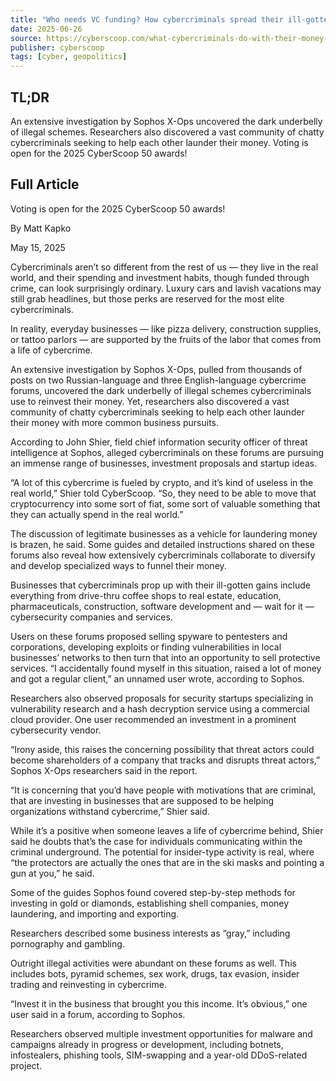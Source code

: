 ```yaml
---
title: "Who needs VC funding? How cybercriminals spread their ill-gotten gains to everyday business ventures"
date: 2025-06-26
source: https://cyberscoop.com/what-cybercriminals-do-with-their-money-sophos/
publisher: cyberscoop
tags: [cyber, geopolitics]
---
```


## TL;DR

An extensive investigation by Sophos X-Ops uncovered the dark underbelly of illegal schemes. Researchers also discovered a vast community of chatty cybercriminals seeking to help each other launder their money. Voting is open for the 2025 CyberScoop 50 awards!

## Full Article

Voting is open for the 2025 CyberScoop 50 awards!

By
Matt Kapko

May 15, 2025

Cybercriminals aren’t so different from the rest of us — they live in the real world, and their spending and investment habits, though funded through crime, can look surprisingly ordinary. Luxury cars and lavish vacations may still grab headlines, but those perks are reserved for the most elite cybercriminals.

In reality, everyday businesses — like pizza delivery, construction supplies, or tattoo parlors — are supported by the fruits of the labor that comes from a life of cybercrime.

An extensive investigation by Sophos X-Ops, pulled from thousands of posts on two Russian-language and three English-language cybercrime forums, uncovered the dark underbelly of illegal schemes cybercriminals use to reinvest their money. Yet, researchers also discovered a vast community of chatty cybercriminals seeking to help each other launder their money with more common business pursuits.

According to John Shier, field chief information security officer of threat intelligence at Sophos, alleged cybercriminals on these forums are pursuing an immense range of businesses, investment proposals and startup ideas.

“A lot of this cybercrime is fueled by crypto, and it’s kind of useless in the real world,” Shier told CyberScoop. “So, they need to be able to move that cryptocurrency into some sort of fiat, some sort of valuable something that they can actually spend in the real world.”

The discussion of legitimate businesses as a vehicle for laundering money is brazen, he said. Some guides and detailed instructions shared on these forums also reveal how extensively cybercriminals collaborate to diversify and develop specialized ways to funnel their money.

Businesses that cybercriminals prop up with their ill-gotten gains include everything from drive-thru coffee shops to real estate, education, pharmaceuticals, construction, software development and — wait for it — cybersecurity companies and services.

Users on these forums proposed selling spyware to pentesters and corporations, developing exploits or finding vulnerabilities in local businesses’ networks to then turn that into an opportunity to sell protective services. “I accidentally found myself in this situation, raised a lot of money and got a regular client,” an unnamed user wrote, according to Sophos.

Researchers also observed proposals for security startups specializing in vulnerability research and a hash decryption service using a commercial cloud provider. One user recommended an investment in a prominent cybersecurity vendor.

“Irony aside, this raises the concerning possibility that threat actors could become shareholders of a company that tracks and disrupts threat actors,” Sophos X-Ops researchers said in the report.

“It is concerning that you’d have people with motivations that are criminal, that are investing in businesses that are supposed to be helping organizations withstand cybercrime,” Shier said.

While it’s a positive when someone leaves a life of cybercrime behind, Shier said he doubts that’s the case for individuals communicating within the criminal underground. The potential for insider-type activity is real, where “the protectors are actually the ones that are in the ski masks and pointing a gun at you,” he said.

Some of the guides Sophos found covered step-by-step methods for investing in gold or diamonds, establishing shell companies, money laundering, and importing and exporting.

Researchers described some business interests as “gray,” including pornography and gambling.

Outright illegal activities were abundant on these forums as well. This includes bots, pyramid schemes, sex work, drugs, tax evasion, insider trading and reinvesting in cybercrime.

“Invest it in the business that brought you this income. It’s obvious,” one user said in a forum, according to Sophos.

Researchers observed multiple investment opportunities for malware and campaigns already in progress or development, including botnets, infostealers, phishing tools, SIM-swapping and a year-old DDoS-related project.